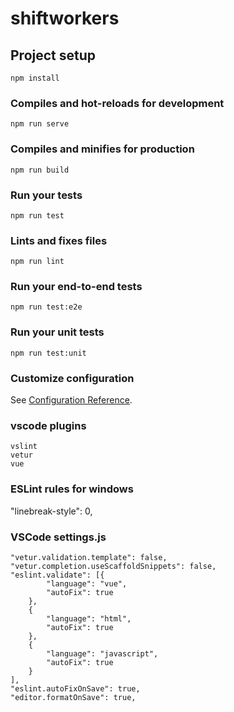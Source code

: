 # shiftworkers

## Project setup

```
npm install
```

### Compiles and hot-reloads for development

```
npm run serve
```

### Compiles and minifies for production

```
npm run build
```

### Run your tests

```
npm run test
```

### Lints and fixes files

```
npm run lint
```

### Run your end-to-end tests

```
npm run test:e2e
```

### Run your unit tests

```
npm run test:unit
```

### Customize configuration

See [Configuration Reference](https://cli.vuejs.org/config/).

### vscode plugins

```
vslint
vetur
vue
```

### ESLint rules for windows

"linebreak-style": 0,

### VSCode settings.js

```
"vetur.validation.template": false,
"vetur.completion.useScaffoldSnippets": false,
"eslint.validate": [{
        "language": "vue",
        "autoFix": true
    },
    {
        "language": "html",
        "autoFix": true
    },
    {
        "language": "javascript",
        "autoFix": true
    }
],
"eslint.autoFixOnSave": true,
"editor.formatOnSave": true,
```
